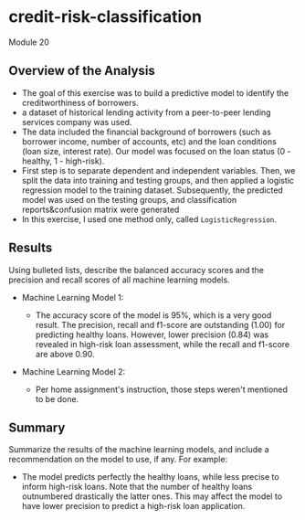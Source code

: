 # credit-risk-classification
Module 20
## Overview of the Analysis

* The goal of this exercise was to build a predictive model to identify the creditworthiness of borrowers.
* a dataset of historical lending activity from a peer-to-peer lending services company was used.
* The data included the financial background of borrowers (such as borrower income, number of accounts, etc) and the loan conditions (loan size, interest rate). Our model was focused on the loan status (0 - healthy, 1 - high-risk).
* First step is to separate dependent and independent variables. Then, we split the data into training and testing groups, and then applied a logistic regression model to the training dataset. Subsequently, the predicted model was used on the testing groups, and classification reports&confusion matrix were generated
* In this exercise, I used one method only, called `LogisticRegression`.

## Results

Using bulleted lists, describe the balanced accuracy scores and the precision and recall scores of all machine learning models.
* Machine Learning Model 1:
  * The accuracy score of the model is 95%, which is a very good result. The precision, recall and f1-score are outstanding (1.00) for predicting healthy loans. However, lower precision (0.84) was revealed in high-risk loan assessment, while the recall and f1-score are above 0.90.


* Machine Learning Model 2:
  * Per home assignment's instruction, those steps weren't mentioned to be done.

## Summary

Summarize the results of the machine learning models, and include a recommendation on the model to use, if any. For example:
* The model predicts perfectly the healthy loans, while less precise to inform high-risk loans. Note that the number of healthy loans outnumbered drastically the latter ones. This may affect the model to have lower precision to predict a high-risk loan application.
